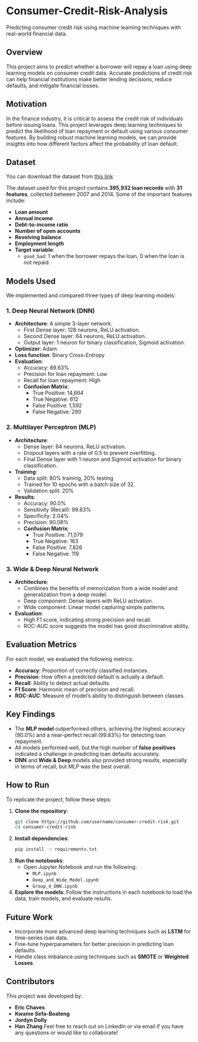 # Consumer-Credit-Risk-Analysis
Predicting consumer credit risk using machine learning techniques with real-world financial data.
## Overview
This project aims to predict whether a borrower will repay a loan using deep learning models on consumer credit data. Accurate predictions of credit risk can help financial institutions make better lending decisions, reduce defaults, and mitigate financial losses.
## Motivation
In the finance industry, it is critical to assess the credit risk of individuals before issuing loans. This project leverages deep learning techniques to predict the likelihood of loan repayment or default using various consumer features. By building robust machine learning models, we can provide insights into how different factors affect the probability of loan default.
## Dataset
You can download the dataset from [this link](https://drive.google.com/file/d/1zra3u2OqUwsENAdeQqp7G3DQGfD9EF1d/view?usp=sharing)

The dataset used for this project contains **395,932 loan records** with **31 features**, collected between 2007 and 2014. Some of the important features include:
- **Loan amount**
- **Annual income**
- **Debt-to-income ratio**
- **Number of open accounts**
- **Revolving balance**
- **Employment length**
- **Target variable**: 
  - `good_bad`: 1 when the borrower repays the loan, 0 when the loan is not repaid.
## Models Used
We implemented and compared three types of deep learning models:
### 1. **Deep Neural Network (DNN)**
   - **Architecture**: A simple 3-layer network.
     - First Dense layer: 128 neurons, ReLU activation.
     - Second Dense layer: 64 neurons, ReLU activation.
     - Output layer: 1 neuron for binary classification, Sigmoid activation.
   - **Optimizer**: Adam
   - **Loss function**: Binary Cross-Entropy
   - **Evaluation**: 
     - Accuracy: 89.63%
     - Precision for loan repayment: Low
     - Recall for loan repayment: High
     - **Confusion Matrix**: 
       - True Positive: 14,664
       - True Negative: 612
       - False Positive: 1,592
       - False Negative: 290
### 2. **Multilayer Perceptron (MLP)**
   - **Architecture**: 
     - Dense layer: 64 neurons, ReLU activation.
     - Dropout layers with a rate of 0.5 to prevent overfitting.
     - Final Dense layer with 1 neuron and Sigmoid activation for binary classification.
   - **Training**:
     - Data split: 80% training, 20% testing
     - Trained for 10 epochs with a batch size of 32.
     - Validation split: 20%
   - **Results**:
     - Accuracy: 90.0%
     - Sensitivity (Recall): 99.83%
     - Specificity: 2.04%
     - Precision: 90.08%
     - **Confusion Matrix**:
       - True Positive: 71,079
       - True Negative: 163
       - False Positive: 7,826
       - False Negative: 119
### 3. **Wide & Deep Neural Network**
   - **Architecture**: 
     - Combines the benefits of memorization from a wide model and generalization from a deep model.
     - Deep component: Dense layers with ReLU activation.
     - Wide component: Linear model capturing simple patterns.
   - **Evaluation**:
     - High F1 score, indicating strong precision and recall.
     - ROC-AUC score suggests the model has good discriminative ability.
## Evaluation Metrics
For each model, we evaluated the following metrics:
- **Accuracy**: Proportion of correctly classified instances.
- **Precision**: How often a predicted default is actually a default.
- **Recall**: Ability to detect actual defaults.
- **F1 Score**: Harmonic mean of precision and recall.
- **ROC-AUC**: Measure of model’s ability to distinguish between classes.
## Key Findings
- The **MLP model** outperformed others, achieving the highest accuracy (90.0%) and a near-perfect recall (99.83%) for detecting loan repayment.
- All models performed well, but the high number of **false positives** indicated a challenge in predicting loan defaults accurately.
- **DNN** and **Wide & Deep** models also provided strong results, especially in terms of recall, but MLP was the best overall.
## How to Run
To replicate the project, follow these steps:
1. **Clone the repository**:
    ```bash
    git clone https://github.com/username/consumer-credit-risk.git
    cd consumer-credit-risk
    ```
2. **Install dependencies**:
    ```bash
    pip install -r requirements.txt
    ```
3. **Run the notebooks**:
    - Open Jupyter Notebook and run the following:
      - `MLP.ipynb`
      - `Deep_and_Wide_Model.ipynb`
      - `Group_4_DNN.ipynb`
4. **Explore the models**: Follow the instructions in each notebook to load the data, train models, and evaluate results.
## Future Work
- Incorporate more advanced deep learning techniques such as **LSTM** for time-series loan data.
- Fine-tune hyperparameters for better precision in predicting loan defaults.
- Handle class imbalance using techniques such as **SMOTE** or **Weighted Losses**.
## Contributors
This project was developed by:
- **Eric Chaves**
- **Kwame Sefa-Boateng**
- **Jordyn Dolly**
- **Han Zhang**
Feel free to reach out on LinkedIn or via email if you have any questions or would like to collaborate!
